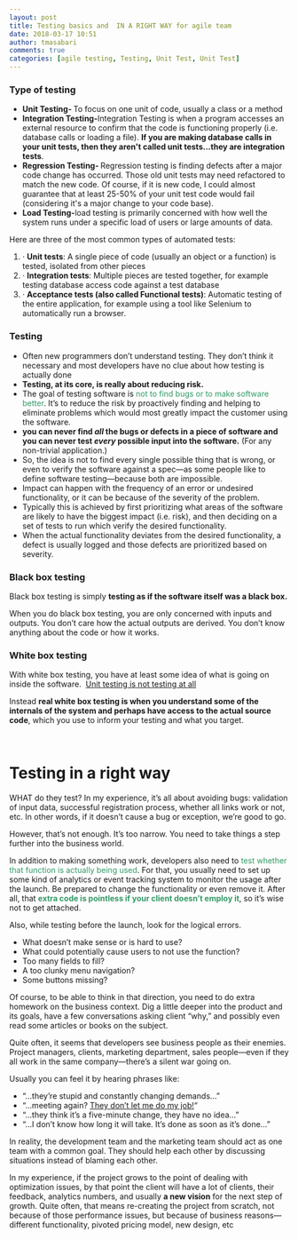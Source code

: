 ```yaml
---
layout: post
title: Testing basics and  IN A RIGHT WAY for agile team
date: 2018-03-17 10:51
author: tmasabari
comments: true
categories: [agile testing, Testing, Unit Test, Unit Test]
---
```

<h3>Type of testing</h3>
<ul>
 	<li><strong>Unit Testing- </strong>To focus on one unit of code, usually a class or a method</li>
 	<li><strong>Integration Testing-</strong>Integration Testing is when a program accesses an external resource to confirm that the code is functioning properly (i.e. database calls or loading a file). <strong>If you are making database calls in your unit tests, then they aren't called unit tests...they are integration tests</strong>.</li>
 	<li><strong>Regression Testing- </strong>Regression testing is finding defects after a major code change has occurred. Those old unit tests may need refactored to match the new code. Of course, if it is new code, I could almost guarantee that at least 25-50% of your unit test code would fail (considering it's a major change to your code base).</li>
 	<li><strong>Load Testing-</strong>load testing is primarily concerned with how well the system runs under a specific load of users or large amounts of data.</li>
</ul>
Here are three of the most common types of automated tests:
<ol>
 	<li>· <b>Unit tests</b>: A single piece of code (usually an object or a function) is tested, isolated from other pieces</li>
 	<li>· <b>Integration tests</b>: Multiple pieces are tested together, for example testing database access code against a test database</li>
 	<li>· <b>Acceptance tests (also called Functional tests)</b>: Automatic testing of the entire application, for example using a tool like Selenium to automatically run a browser.</li>
</ol>
<h3>Testing</h3>
<ul>
 	<li>Often new programmers don’t understand testing. They don’t think it necessary and most developers have no clue about how testing is actually done</li>
 	<li><strong>Testing, at its core, is really about reducing risk.</strong></li>
 	<li>The goal of testing software is <span style="color: #339966;">not to find bugs or to make software better</span>. It’s to reduce the risk by proactively finding and helping to eliminate problems which would most greatly impact the customer using the software.</li>
 	<li><strong>you can never find <em>all</em> the bugs or defects in a piece of software and you can never test <em>every</em> possible input into the software.</strong> (For any non-trivial application.)</li>
 	<li>So, the idea is not to find every single possible thing that is wrong, or even to verify the software against a spec—as some people like to define software testing—because both are impossible.</li>
 	<li>Impact can happen with the frequency of an error or undesired functionality, or it can be because of the severity of the problem.</li>
 	<li>Typically this is achieved by first prioritizing what areas of the software are likely to have the biggest impact (i.e. risk), and then deciding on a set of tests to run which verify the desired functionality.</li>
 	<li>When the actual functionality deviates from the desired functionality, a defect is usually logged and those defects are prioritized based on severity.</li>
</ul>
<h3>Black box testing</h3>
Black box testing is simply <strong>testing as if the software itself was a black box.</strong>

When you do black box testing, you are only concerned with inputs and outputs. You don’t care how the actual outputs are derived. You don’t know anything about the code or how it works.
<h3>White box testing</h3>
With white box testing, you have at least some idea of what is going on inside the software.  <a href="https://simpleprogrammer.com/2010/10/15/the-purpose-of-unit-testing/">Unit testing is not testing at all</a>

Instead <strong>real white box testing is when you understand some of the internals of the system and perhaps have access to the actual source code</strong>, which you use to inform your testing and what you target.

&nbsp;
<h1>Testing in a right way</h1>
WHAT do they test? In my experience, it’s all about avoiding bugs: validation of input data, successful registration process, whether all links work or not, etc. In other words, if it doesn’t cause a bug or exception, we’re good to go.

However, that’s not enough. It’s too narrow. You need to take things a step further into the business world.

In addition to making something work, developers also need to <span style="color: #339966;">test whether that function is actually being used</span>. For that, you usually need to set up some kind of analytics or event tracking system to monitor the usage after the launch. Be prepared to change the functionality or even remove it. After all, that <strong><span style="color: #339966;">extra code is pointless if your client doesn’t employ it</span></strong>, so it’s wise not to get attached.

Also, while testing before the launch, look for the logical errors.
<ul>
 	<li>What doesn’t make sense or is hard to use?</li>
 	<li>What could potentially cause users to not use the function?</li>
 	<li>Too many fields to fill?</li>
 	<li>A too clunky menu navigation?</li>
 	<li>Some buttons missing?</li>
</ul>
Of course, to be able to think in that direction, you need to do extra homework on the business context. Dig a little deeper into the product and its goals, have a few conversations asking client “why,” and possibly even read some articles or books on the subject.

Quite often, it seems that developers see business people as their enemies. Project managers, clients, marketing department, sales people—even if they all work in the same company—there’s a silent war going on.

Usually you can feel it by hearing phrases like:
<ul>
 	<li>“…they’re stupid and constantly changing demands…”</li>
 	<li>“…meeting again? <a href="https://twitter.com/raganwald/status/794527181225357312">They don’t let me do my job!</a>“</li>
 	<li>“…they think it’s a five-minute change, they have no idea…”</li>
 	<li>“…I don’t know how long it will take. It’s done as soon as it’s done…”</li>
</ul>
In reality, the development team and the marketing team should act as one team with a common goal. They should help each other by discussing situations instead of blaming each other.

In my experience, if the project grows to the point of dealing with optimization issues, by that point the client will have a lot of clients, their feedback, analytics numbers, and usually <strong>a new vision</strong> for the next step of growth. Quite often, that means re-creating the project from scratch, not because of those performance issues, but because of business reasons—different functionality, pivoted pricing model, new design, etc
